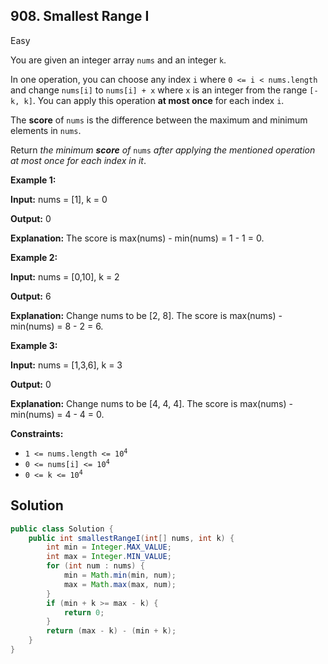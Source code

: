 ## 908\. Smallest Range I

Easy

You are given an integer array `nums` and an integer `k`.

In one operation, you can choose any index `i` where `0 <= i < nums.length` and change `nums[i]` to `nums[i] + x` where `x` is an integer from the range `[-k, k]`. You can apply this operation **at most once** for each index `i`.

The **score** of `nums` is the difference between the maximum and minimum elements in `nums`.

Return _the minimum **score** of_ `nums` _after applying the mentioned operation at most once for each index in it_.

**Example 1:**

**Input:** nums = [1], k = 0

**Output:** 0

**Explanation:** The score is max(nums) - min(nums) = 1 - 1 = 0.

**Example 2:**

**Input:** nums = [0,10], k = 2

**Output:** 6

**Explanation:** Change nums to be [2, 8]. The score is max(nums) - min(nums) = 8 - 2 = 6.

**Example 3:**

**Input:** nums = [1,3,6], k = 3

**Output:** 0

**Explanation:** Change nums to be [4, 4, 4]. The score is max(nums) - min(nums) = 4 - 4 = 0.

**Constraints:**

*   <code>1 <= nums.length <= 10<sup>4</sup></code>
*   <code>0 <= nums[i] <= 10<sup>4</sup></code>
*   <code>0 <= k <= 10<sup>4</sup></code>

## Solution

```java
public class Solution {
    public int smallestRangeI(int[] nums, int k) {
        int min = Integer.MAX_VALUE;
        int max = Integer.MIN_VALUE;
        for (int num : nums) {
            min = Math.min(min, num);
            max = Math.max(max, num);
        }
        if (min + k >= max - k) {
            return 0;
        }
        return (max - k) - (min + k);
    }
}
```